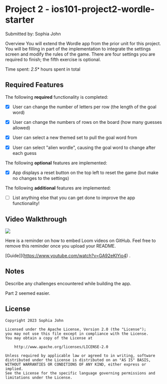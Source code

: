 # Project 2 - ios101-project2-wordle-starter

Submitted by: Sophia John

Overview
You will extend the Wordle app from the prior unit for this project. You will be filling in part of the implementation to integrate the settings screen and modify the rules of the game. There are four settings you are required to finish; the fifth exercise is optional. 

Time spent: *2.5** hours spent in total

## Required Features

The following **required** functionality is completed:

- [X] User can change the number of letters per row (the length of the goal word)
- [X] User can change the numbers of rows on the board (how many guesses allowed)
- [X] User can select a new themed set to pull the goal word from
- [X] User can select "alien wordle", causing the goal word to change after each guess


The following **optional** features are implemented:

- [X] App displays a reset button on the top left to reset the game (but make no changes to the settings)

The following **additional** features are implemented:

- [ ] List anything else that you can get done to improve the app functionality!

## Video Walkthrough

<div>
    <a href="https://www.loom.com/share/066002aeeb864bbea75dc65a8340535b">
    </a>
    <a href="https://www.loom.com/share/066002aeeb864bbea75dc65a8340535b">
      <img style="max-width:300px;" src="https://cdn.loom.com/sessions/thumbnails/066002aeeb864bbea75dc65a8340535b-with-play.gif">
    </a>
  </div>


Here is a reminder on how to embed Loom videos on GitHub. Feel free to remove this reminder once you upload your README. 

[Guide]](https://www.youtube.com/watch?v=GA92eKlYio4) .

## Notes

Describe any challenges encountered while building the app.

Part 2 seemed easier.

## License

    Copyright 2023 Sophia John

    Licensed under the Apache License, Version 2.0 (the "License");
    you may not use this file except in compliance with the License.
    You may obtain a copy of the License at

        http://www.apache.org/licenses/LICENSE-2.0

    Unless required by applicable law or agreed to in writing, software
    distributed under the License is distributed on an "AS IS" BASIS,
    WITHOUT WARRANTIES OR CONDITIONS OF ANY KIND, either express or implied.
    See the License for the specific language governing permissions and
    limitations under the License.
